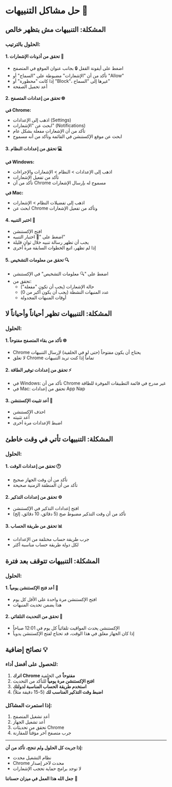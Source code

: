 # حل مشاكل التنبيهات 🔧

## المشكلة: التنبيهات مش بتظهر خالص

### الحلول بالترتيب:

#### 1. تحقق من أذونات الإشعارات 🔔
- اضغط على أيقونة القفل 🔒 بجانب عنوان الموقع في المتصفح
- تأكد من أن "الإشعارات" مضبوطة على "السماح" أو "Allow"
- إذا كانت "محظورة" أو "Block"، غيرها إلى "السماح"
- أعد تحميل الصفحة

#### 2. تحقق من إعدادات المتصفح 🌐
**في Chrome:**
- اذهب إلى الإعدادات (Settings)
- ابحث عن "الإشعارات" (Notifications)
- تأكد من أن الإشعارات مفعلة بشكل عام
- ابحث عن موقع الإكستنشن في القائمة وتأكد من أنه مسموح

#### 3. تحقق من إعدادات النظام 💻
**في Windows:**
- اذهب إلى الإعدادات > النظام > الإشعارات والإجراءات
- تأكد من تفعيل الإشعارات
- تأكد من أن Chrome مسموح له بإرسال الإشعارات

**في Mac:**
- اذهب إلى تفضيلات النظام > الإشعارات
- ابحث عن Chrome وتأكد من تفعيل الإشعارات

#### 4. اختبر التنبيه 🧪
- افتح الإكستنشن
- اضغط على "🔔 اختبار التنبيه"
- يجب أن تظهر رسالة تنبيه خلال ثوانٍ قليلة
- إذا لم تظهر، اتبع الخطوات السابقة مرة أخرى

#### 5. تحقق من معلومات التشخيص 🔍
- اضغط على "🔍 معلومات التشخيص" في الإكستنشن
- تحقق من:
  - حالة الإشعارات (يجب أن تكون "مفعلة")
  - عدد المنبهات النشطة (يجب أن يكون أكبر من 0)
  - أوقات المنبهات المجدولة

## المشكلة: التنبيهات تظهر أحياناً وأحياناً لا

### الحلول:

#### 1. تأكد من بقاء المتصفح مفتوحاً 🌐
- Chrome يحتاج أن يكون مفتوحاً (حتى لو في الخلفية) لإرسال التنبيهات
- لا تغلق Chrome تماماً إذا كنت تريد التنبيهات

#### 2. تحقق من إعدادات توفير الطاقة ⚡
- في Windows: تأكد من أن Chrome غير مدرج في قائمة التطبيقات الموفرة للطاقة
- في Mac: تحقق من إعدادات App Nap

#### 3. أعد تثبيت الإكستنشن 🔄
- احذف الإكستنشن
- أعد تثبيته
- اضبط الإعدادات مرة أخرى

## المشكلة: التنبيهات تأتي في وقت خاطئ

### الحلول:

#### 1. تحقق من إعدادات الوقت 🕐
- تأكد من أن وقت الجهاز صحيح
- تأكد من أن المنطقة الزمنية صحيحة

#### 2. تحقق من إعدادات التذكير ⚙️
- افتح إعدادات التذكير في الإكستنشن
- تأكد من أن وقت التذكير مضبوط صح (5 دقائق، 10 دقائق، إلخ)

#### 3. تحقق من طريقة الحساب 📊
- جرب طريقة حساب مختلفة من الإعدادات
- لكل دولة طريقة حساب مناسبة أكثر

## المشكلة: التنبيهات تتوقف بعد فترة

### الحلول:

#### 1. أعد فتح الإكستنشن يومياً 📅
- افتح الإكستنشن مرة واحدة على الأقل كل يوم
- هذا يضمن تحديث المنبهات

#### 2. تحقق من التحديث التلقائي 🔄
- الإكستنشن يحدث المواقيت تلقائياً كل يوم في 12:01 صباحاً
- إذا كان الجهاز مغلق في هذا الوقت، قد تحتاج لفتح الإكستنشن يدوياً

## نصائح إضافية 💡

### للحصول على أفضل أداء:
1. **اترك Chrome مفتوحاً** في الخلفية
2. **افتح الإكستنشن مرة يومياً** للتأكد من التحديث
3. **استخدم طريقة الحساب المناسبة لدولتك**
4. **اضبط وقت التذكير المناسب لك** (5-15 دقيقة مثلاً)

### إذا استمرت المشاكل:
1. أعد تشغيل المتصفح
2. أعد تشغيل الجهاز
3. تحقق من تحديثات Chrome
4. جرب متصفح آخر مؤقتاً للمقارنة

---

**إذا جربت كل الحلول ولم تنجح، تأكد من أن:**
- نظام التشغيل محدث
- Chrome محدث لآخر إصدار
- لا توجد برامج حماية تحجب الإشعارات

**جعل الله هذا العمل في ميزان حسناتنا** 🤲
